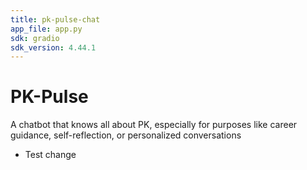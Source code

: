 ```yaml
---
title: pk-pulse-chat
app_file: app.py
sdk: gradio
sdk_version: 4.44.1
---
```

# PK-Pulse
A chatbot that knows all about PK, especially for purposes like career guidance, self-reflection, or personalized conversations
- Test change
